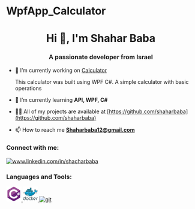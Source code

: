 # WpfApp_Calculator

<h1 align="center">Hi 👋, I'm Shahar Baba</h1>
<h3 align="center">A passionate developer from Israel</h3>

- 🔭 I’m currently working on [Calculator](https://github.com/shaharbaba/WpfApp_Calculator)
    <p>This calculator was built using WPF C#. A simple calculator with basic operations</p>

- 🌱 I’m currently learning **API, WPF, C#**

- 👨‍💻 All of my projects are available at [https://github.com/shaharbaba](https://github.com/shaharbaba)

- 📫 How to reach me **Shaharbaba12@gmail.com**

<h3 align="left">Connect with me:</h3>
<p align="left">
<a href="https://linkedin.com/in/www.linkedin.com/in/shacharbaba" target="blank"><img align="center" src="https://raw.githubusercontent.com/rahuldkjain/github-profile-readme-generator/master/src/images/icons/Social/linked-in-alt.svg" alt="www.linkedin.com/in/shacharbaba" height="30" width="40" /></a>
</p>

<h3 align="left">Languages and Tools:</h3>
<p align="left"> <a href="https://www.w3schools.com/cs/" target="_blank" rel="noreferrer"> <img src="https://raw.githubusercontent.com/devicons/devicon/master/icons/csharp/csharp-original.svg" alt="csharp" width="40" height="40"/> </a> <a href="https://www.docker.com/" target="_blank" rel="noreferrer"> <img src="https://raw.githubusercontent.com/devicons/devicon/master/icons/docker/docker-original-wordmark.svg" alt="docker" width="40" height="40"/> </a> <a href="https://git-scm.com/" target="_blank" rel="noreferrer"> <img src="https://www.vectorlogo.zone/logos/git-scm/git-scm-icon.svg" alt="git" width="40" height="40"/> </a> </p>
